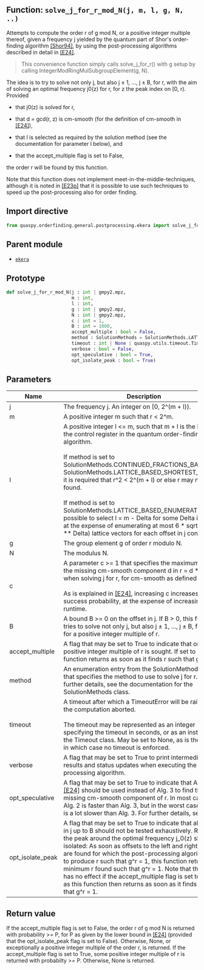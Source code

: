## Function: <code>solve\_j\_for\_r\_mod\_N(j, m, l, g, N, ..)</code>
Attempts to compute the order r of g mod N, or a positive integer multiple thereof, given a frequency j yielded by the quantum part of Shor's order-finding algorithm [[Shor94]](https://doi.org/10.1109/SFCS.1994.365700), by using the post-processing algorithms described in detail in [[E24]](https://doi.org/10.1145/3655026).

> This convenience function simply calls solve_j_for_r() with g setup by calling IntegerModRingMulSubgroupElement(g, N).

The idea is to try to solve not only j, but also j ± 1, ..., j ± B, for r, with the aim of solving an optimal frequency j0(z) for r, for z the peak index on [0, r). Provided

- that j0(z) is solved for r,

- that d = gcd(r, z) is cm-smooth (for the definition of cm-smooth in [[E24]](https://doi.org/10.1145/3655026)),

- that l is selected as required by the solution method (see the documentation for parameter l below), and

- that the accept_multiple flag is set to False,

the order r will be found by this function.

Note that this function does not implement meet-in-the-middle-techniques, although it is noted in [[E23p]](https://doi.org/10.48550/arXiv.2309.01754) that it is possible to use such techniques to speed up the post-processing also for order finding.

## Import directive
```python
from quaspy.orderfinding.general.postprocessing.ekera import solve_j_for_r_mod_N
```

## Parent module
- [<code>ekera</code>](README.md)

## Prototype
```python
def solve_j_for_r_mod_N(j : int | gmpy2.mpz,
                        m : int,
                        l : int,
                        g : int | gmpy2.mpz,
                        N : int | gmpy2.mpz,
                        c : int = 1,
                        B : int = 1000,
                        accept_multiple : bool = False,
                        method : SolutionMethods = SolutionMethods.LATTICE_BASED_SHORTEST_VECTOR,
                        timeout : int | None | quaspy.utils.timeout.Timeout = None,
                        verbose : bool = False,
                        opt_speculative : bool = True,
                        opt_isolate_peak : bool = True)
```

## Parameters
| <b>Name</b> | <b>Description</b> |
| ----------- | ------------------ |
| j | The frequency j. An integer on [0, 2^(m + l)). |
| m | A positive integer m such that r < 2^m. |
| l | A positive integer l <= m, such that m + l is the length of the control register in the quantum order-finding algorithm.<br><br>If method is set to SolutionMethods.CONTINUED_FRACTIONS_BASED or SolutionMethods.LATTICE_BASED_SHORTEST_VECTOR, it is required that r^2 < 2^(m + l) or else r may not be found.<br><br>If method is set to SolutionMethods.LATTICE_BASED_ENUMERATE, it is possible to select l = m - Delta for some Delta in [0, m), at the expense of enumerating at most 6 * sqrt(3) * (2 ** Delta) lattice vectors for each offset in j considered. |
| g | The group element g of order r modulo N. |
| N | The modulus N. |
| c | A parameter c >= 1 that specifies the maximum size of the missing cm-smooth component d in r = d * r_tilde when solving j for r, for cm-smooth as defined in [[E24]](https://doi.org/10.1145/3655026).<br><br>As is explained in [[E24]](https://doi.org/10.1145/3655026), increasing c increases the success probability, at the expense of increasing the runtime. |
| B | A bound B >= 0 on the offset in j. If B > 0, this function tries to solve not only j, but also j ± 1, ..., j ± B, for r, or for a positive integer multiple of r. |
| accept_multiple | A flag that may be set to True to indicate that only a positive integer multiple of r is sought. If set to True, this function returns as soon as it finds r such that g^r = 1. |
| method | An enumeration entry from the SolutionMethods class that specifies the method to use to solve j for r. For further details, see the documentation for the SolutionMethods class. |
| timeout | A timeout after which a TimeoutError will be raised and the computation aborted.<br><br>The timeout may be represented as an integer specifying the timeout in seconds, or as an instance of the Timeout class. May be set to None, as is the default, in which case no timeout is enforced. |
| verbose | A flag that may be set to True to print intermediary results and status updates when executing the post-processing algorithm. |
| opt_speculative | A flag that may be set to True to indicate that Alg. 2 in [[E24]](https://doi.org/10.1145/3655026) should be used instead of Alg. 3 to find the missing cm-smooth component of r. In most cases, Alg. 2 is faster than Alg. 3, but in the worst case Alg. 2 is a lot slower than Alg. 3. For further details, see [[E24]](https://doi.org/10.1145/3655026). |
| opt_isolate_peak | A flag that may be set to True to indicate that all offsets in j up to B should not be tested exhaustively. Rather, the peak around the optimal frequency j_0(z) should be isolated: As soon as offsets to the left and right of j_0(z) are found for which the post-processing algorithm fails to produce r such that g^r = 1, this function returns the minimum r found such that g^r = 1. Note that this flag has no effect if the accept_multiple flag is set to True, as this function then returns as soon as it finds r such that g^r = 1. |

## Return value
If the accept_multiple flag is set to False, the order r of g mod N is returned with probability >= P, for P as given by the lower bound in [[E24]](https://doi.org/10.1145/3655026) (provided that the opt_isolate_peak flag is set to False). Otherwise, None, or exceptionally a positive integer multiple of the order r, is returned. If the accept_multiple flag is set to True, some positive integer multiple of r is returned with probabilty >= P. Otherwise, None is returned.

